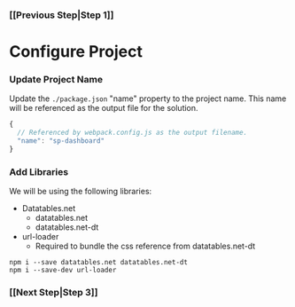 ### [[Previous Step|Step 1]]

# Configure Project

### Update Project Name

Update the ```./package.json``` "name" property to the project name. This name will be referenced as the output file for the solution.

```js
{
  // Referenced by webpack.config.js as the output filename.
  "name": "sp-dashboard"
}
```

### Add Libraries

We will be using the following libraries:

- Datatables.net
   - datatables.net
   - datatables.net-dt
- url-loader
   - Required to bundle the css reference from datatables.net-dt

```
npm i --save datatables.net datatables.net-dt
npm i --save-dev url-loader
```

### [[Next Step|Step 3]]